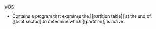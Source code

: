 #OS 
* Contains a program that examines the [[partition table]] at the end of [[boot sector]] to determine which [[partition]] is active 